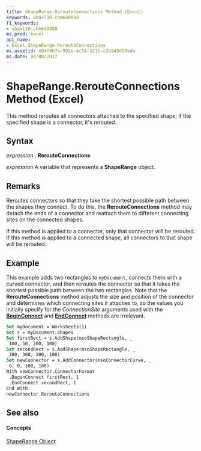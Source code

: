 ```yaml
---
title: ShapeRange.RerouteConnections Method (Excel)
keywords: vbaxl10.chm640088
f1_keywords:
- vbaxl10.chm640088
ms.prod: excel
api_name:
- Excel.ShapeRange.RerouteConnections
ms.assetid: e84f9b7a-992b-ec54-521b-c2b949d28eda
ms.date: 06/08/2017
---
```



# ShapeRange.RerouteConnections Method (Excel)

This method reroutes all connectors attached to the specified shape; if the specified shape is a connector, it's rerouted.


## Syntax

 _expression_ . **RerouteConnections**

 _expression_ A variable that represents a **ShapeRange** object.


## Remarks

Reroutes connectors so that they take the shortest possible path between the shapes they connect. To do this, the **RerouteConnections** method may detach the ends of a connector and reattach them to different connecting sites on the connected shapes.

If this method is applied to a connector, only that connector will be rerouted. If this method is applied to a connected shape, all connectors to that shape will be rerouted.


## Example

This example adds two rectangles to  `myDocument`, connects them with a curved connector, and then reroutes the connector so that it takes the shortest possible path between the two rectangles. Note that the **RerouteConnections** method adjusts the size and position of the connector and determines which connecting sites it attaches to, so the values you initially specify for the _ConnectionSite_ arguments used with the **[BeginConnect](connectorformat-beginconnect-method-excel.md)** and **[EndConnect](connectorformat-endconnect-method-excel.md)** methods are irrelevant.


```vb
Set myDocument = Worksheets(1) 
Set s = myDocument.Shapes 
Set firstRect = s.AddShape(msoShapeRectangle, _ 
 100, 50, 200, 100) 
Set secondRect = s.AddShape(msoShapeRectangle, _ 
 300, 300, 200, 100) 
Set newConnector = s.AddConnector(msoConnectorCurve, _ 
 0, 0, 100, 100) 
With newConnector.ConnectorFormat 
 .BeginConnect firstRect, 1 
 .EndConnect secondRect, 1 
End With 
newConnector.RerouteConnections
```


## See also


#### Concepts


[ShapeRange Object](shaperange-object-excel.md)

